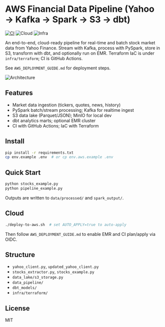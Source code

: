 # AWS Financial Data Pipeline (Yahoo → Kafka → Spark → S3 → dbt)

[![CI](https://github.com/jonnrohith/realtime-stock-pipeline-aws/actions/workflows/terraform.yml/badge.svg)](https://github.com/jonnrohith/realtime-stock-pipeline-aws/actions/workflows/terraform.yml)
![Cloud](https://img.shields.io/badge/Cloud-AWS-orange)
![Infra](https://img.shields.io/badge/IaC-Terraform-7B42BC)

An end-to-end, cloud-ready pipeline for real-time and batch stock market data from Yahoo Finance. Stream with Kafka, process with PySpark, store in S3, transform with dbt, and optionally run on EMR. Terraform IaC is under `infra/terraform`; CI is GitHub Actions.

See `AWS_DEPLOYMENT_GUIDE.md` for deployment steps.

![Architecture](docs/architecture-diagram.svg)

## Features

- Market data ingestion (tickers, quotes, news, history)
- PySpark batch/stream processing; Kafka for realtime ingest
- S3 data lake (Parquet/JSON); MinIO for local dev
- dbt analytics marts; optional EMR cluster
- CI with GitHub Actions; IaC with Terraform

## Install

```bash
pip install -r requirements.txt
cp env.example .env  # or cp env.aws.example .env
```

## Quick Start

```bash
python stocks_example.py
python pipeline_example.py
```

Outputs are written to `data/processed/` and `spark_output/`.

## Cloud

```bash
./deploy-to-aws.sh  # set AUTO_APPLY=true to auto-apply
```
Then follow `AWS_DEPLOYMENT_GUIDE.md` to enable EMR and CI plan/apply via OIDC.

## Structure

- `yahoo_client.py`, `updated_yahoo_client.py`
- `stocks_extractor.py`, `stocks_example.py`
- `data_lake/s3_storage.py`
- `data_pipeline/`
- `dbt_models/`
- `infra/terraform/`

## License

MIT
